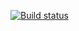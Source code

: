 [![Build status](https://ci.appveyor.com/api/projects/status/2u5xhd63ts2bq47g?svg=true)](https://ci.appveyor.com/project/Irinaries/patterns)